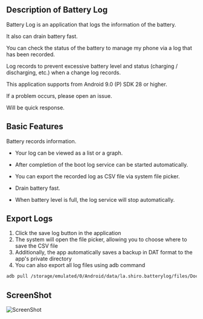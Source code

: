 ## Description of  Battery Log

Battery Log is an application that logs the information of the battery.

It also can drain battery fast.

You can check the status of the battery to manage my phone via a log that has been recorded.

Log records to prevent excessive battery level and status (charging / discharging, etc.) when a change log records.

This application supports from Android 9.0 (P) SDK 28 or higher.

If a problem occurs, please open an issue. 

Will be quick response.

## Basic Features

Battery records information.

- Your log can be viewed as a list or a graph.

- After completion of the boot log service can be started automatically.

- You can export the recorded log as CSV file via system file picker.
- Drain battery fast.
- When battery level is full, the log service will stop automatically.

## Export Logs

1. Click the save log button in the application
2. The system will open the file picker, allowing you to choose where to save the CSV file
3. Additionally, the app automatically saves a backup in DAT format to the app's private directory
4. You can also export all log files using adb command

```bash
adb pull /storage/emulated/0/Android/data/la.shiro.batterylog/files/Documents
```

## ScreenShot

![ScreenShot](Images/ScreenShot.jpeg)

